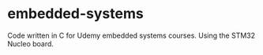 # embedded-systems
Code written in C for Udemy embedded systems courses. Using the STM32 Nucleo board. 

